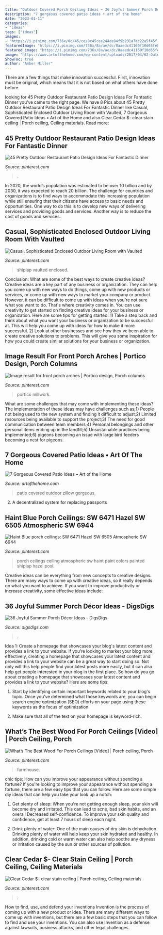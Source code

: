 ```yaml
---
title: "Outdoor Covered Porch Ceiling Ideas ~ 36 Joyful Summer Porch Décor Ideas"
description: "7 gorgeous covered patio ideas • art of the home"
date: "2023-01-11"
categories:
- "ideas"
tags: ["ideas"]
images:
- "https://i.pinimg.com/736x/0c/45/ce/0c45cee244ee84f9b231a7ac22a5f45f.jpg"
featuredImage: "https://i.pinimg.com/736x/8a/ae/dc/8aaedc41169f10d65fe88eddde67e948.jpg"
featured_image: "https://i.pinimg.com/736x/8a/ae/dc/8aaedc41169f10d65fe88eddde67e948.jpg"
image: "https://www.artofthehome.com/wp-content/uploads/2017/04/02-Outdoor-Covered-Patio-Ideas.jpg"
ShowToc: true
author: "Amber Miller"
---
```



There are a few things that make innovation successful. First, innovation must be original, which means that it is not based on what others have done before.

	

		
looking for 45 Pretty Outdoor Restaurant Patio Design Ideas For Fantastic Dinner you've came to the right page. We have 8 Pics about 45 Pretty Outdoor Restaurant Patio Design Ideas For Fantastic Dinner like Casual, Sophisticated Enclosed Outdoor Living Room with Vaulted, 7 Gorgeous Covered Patio Ideas • Art of the Home and also Clear Cedar $- clear stain ceiling | Porch ceiling, Ceiling materials. Read more:
		
    
## 45 Pretty Outdoor Restaurant Patio Design Ideas For Fantastic Dinner

<img loading=lazy src="https://i.pinimg.com/736x/1f/d5/89/1fd589198e11f67bf18474d6d2a560e8.jpg" onerror="this.onerror=null;this.src='https://tse2.mm.bing.net/th?id=OIP.tj-3jc5usXN0V8oxxEgv3gHaJ6&amp;pid=15.1';" alt="45 Pretty Outdoor Restaurant Patio Design Ideas For Fantastic Dinner">

_Source: pinterest.com_

>. 

	

In 2020, the world’s population was estimated to be over 10 billion and by 2030, it was expected to reach 20 billion. The challenge for countries and organizations is to find ways to accommodate this increasing population while still ensuring that their citizens have access to basic needs and opportunities. One way to do this is to develop new ways of delivering services and providing goods and services. Another way is to reduce the cost of goods and services.

    
## Casual, Sophisticated Enclosed Outdoor Living Room With Vaulted

<img loading=lazy src="https://i.pinimg.com/736x/0c/45/ce/0c45cee244ee84f9b231a7ac22a5f45f.jpg" onerror="this.onerror=null;this.src='https://tse1.mm.bing.net/th?id=OIP.YlS-AL4FtCTASV2Er8wZZgHaLH&amp;pid=15.1';" alt="Casual, Sophisticated Enclosed Outdoor Living Room with Vaulted">

_Source: pinterest.com_

>shiplap vaulted enclosed. 

	

Conclusion: What are some of the best ways to create creative ideas?
Creative ideas are a key part of any business or organization. They can help you come up with new ways to do things, come up with new products or services, or come up with new ways to market your company or product. However, it can be difficult to come up with ideas when you're not sure what you want to do. That's where creativity comes in. You can use creativity to get started on finding creative ideas for your business or organization. Here are some tips for getting started: 1) Take a step back and think about what you want your business or organization to be successful at. This will help you come up with ideas for how to make it more successful. 2) Look at other businesses and see how they've been able to create creative solutions to problems. This will give you some inspiration for how you could create similar solutions for your business or organization.

    
## Image Result For Front Porch Arches | Portico Design, Porch Columns

<img loading=lazy src="https://i.pinimg.com/736x/8a/ae/dc/8aaedc41169f10d65fe88eddde67e948.jpg" onerror="this.onerror=null;this.src='https://tse4.mm.bing.net/th?id=OIP.6OMIfuWSaokEOncHDpdBJAHaKA&amp;pid=15.1';" alt="Image result for front porch arches | Portico design, Porch columns">

_Source: pinterest.com_

>portico millwork. 

	

What are some challenges that may come with implementing these ideas?
The implementation of these ideas may have challenges such as;1) People not being used to the new system and finding it difficult to adjust;2) Limited resources being available to support the project;3) The need for good communication between team members;4) Personal belongings and other personal items ending up in the landfill;5) Unsustainable practices being implemented;6) pigeons becoming an issue with large bird feeders becoming a nest for pigeons.

    
## 7 Gorgeous Covered Patio Ideas • Art Of The Home

<img loading=lazy src="https://www.artofthehome.com/wp-content/uploads/2017/04/02-Outdoor-Covered-Patio-Ideas.jpg" onerror="this.onerror=null;this.src='https://tse3.mm.bing.net/th?id=OIP.SdXMi1I9a_JcB2e-G7aUiwHaLB&amp;pid=15.1';" alt="7 Gorgeous Covered Patio Ideas • Art of the Home">

_Source: artofthehome.com_

>patio covered outdoor zillow gorgeous. 

	

2. A decentralized system for replacing passports 

    
## Haint Blue Porch Ceilings: SW 6471 Hazel SW 6505 Atmospheric SW 6944

<img loading=lazy src="https://s-media-cache-ak0.pinimg.com/736x/9e/56/f3/9e56f38b69e8540d22620ba995692ff3--blue-porch-ceiling-blue-ceilings.jpg" onerror="this.onerror=null;this.src='https://tse3.mm.bing.net/th?id=OIP.kun5SyA8f5MXG3W-8s3_TgHaJ4&amp;pid=15.1';" alt="Haint Blue porch ceilings: SW 6471 Hazel SW 6505 Atmospheric SW 6944">

_Source: pinterest.com_

>porch ceilings ceiling atmospheric sw haint paint colors painted shiplap hazel pool. 

	

Creative ideas can be everything from new concepts to creative designs. There are many ways to come up with creative ideas, so it really depends on what you want to achieve. If you want to improve productivity or increase creativity, some effective ideas include:

    
## 36 Joyful Summer Porch Décor Ideas - DigsDigs

<img loading=lazy src="https://www.digsdigs.com/photos/joyful-summer-porch-decor-ideas-21.jpg" onerror="this.onerror=null;this.src='https://tse4.mm.bing.net/th?id=OIP.K013VKJwu1ic1hb0O5IzRAHaJ4&amp;pid=15.1';" alt="36 Joyful Summer Porch Décor Ideas - DigsDigs">

_Source: digsdigs.com_

>. 

	

Idea 1: Create a homepage that showcases your blog's latest content and provides a link to your website.
If you're looking to market your blog more effectively, creating a homepage that showcases your latest content and provides a link to your website can be a great way to start doing so. Not only will this help people find your latest posts more easily, but it can also help get people interested in your blog in the first place. So how do you go about creating a homepage that showcases your latest content and provides a link to your website? Here are some tips:
1. Start by identifying certain important keywords related to your blog's topic. Once you've determined what those keywords are, you can begin search engine optimization (SEO) efforts on your page using these keywords as the focus of optimization.

2. Make sure that all of the text on your homepage is keyword-rich.

    
## What’s The Best Wood For Porch Ceilings [Video] | Porch Ceiling, Porch

<img loading=lazy src="https://i.pinimg.com/736x/3a/7a/ca/3a7aca6416a8b58d3361369535625769.jpg" onerror="this.onerror=null;this.src='https://tse4.mm.bing.net/th?id=OIP.xlMCte9s3JhtGV0j8xzb4gHaNK&amp;pid=15.1';" alt="What’s The Best Wood For Porch Ceilings [Video] | Porch ceiling, Porch">

_Source: pinterest.com_

>farmhouse. 

	

chic tips: How can you improve your appearance without spending a fortune?
If you're looking to improve your appearance without spending a fortune, there are a few easy tips that you can follow. Here are some simple diy ideas that can help you take your look up a notch:
1. Get plenty of sleep: When you're not getting enough sleep, your skin will become dry and irritated. This can lead to acne, bad skin habits, and an overall Decreased self-confidence. To improve your skin quality and confidence, get at least 7 hours of sleep each night.

2. Drink plenty of water: One of the main causes of dry skin is dehydration. Drinking plenty of water will help keep your skin hydrated and healthy. In addition, drinking cold or warm water can also help soothe any dryness or irritation caused by the sun or other sources of pollution.


    
## Clear Cedar $- Clear Stain Ceiling | Porch Ceiling, Ceiling Materials

<img loading=lazy src="https://i.pinimg.com/736x/c3/70/c6/c370c621acccfc244f49b4fa48f62647.jpg" onerror="this.onerror=null;this.src='https://tse1.mm.bing.net/th?id=OIP.FWACVpoV3SoM-PwCPQzs5wHaJ3&amp;pid=15.1';" alt="Clear Cedar $- clear stain ceiling | Porch ceiling, Ceiling materials">

_Source: pinterest.com_

>. 

	

How to find, use, and defend your inventions
Invention is the process of coming up with a new product or idea. There are many different ways to come up with inventions, but there are a few basic steps that you can follow to find and use your inventions. You can also use Invention as a defense against lawsuits, business attacks, and other legal challenges.

